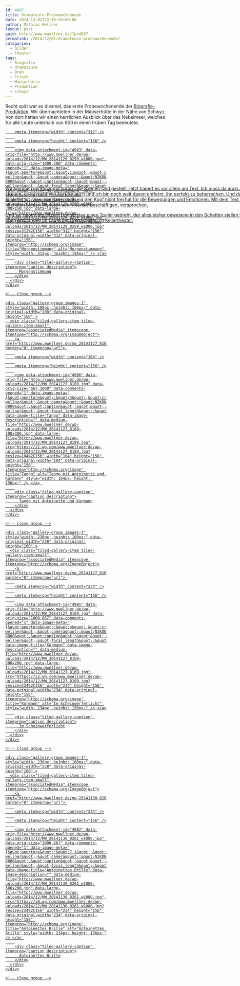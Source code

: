 ```yaml
---
id: 4987
title: Dramateure-Probewochenende
date: 2014-12-01T22:10:53+00:00
author: Mathias Wellner
layout: post
guid: http://www.mwellner.de/?p=4987
permalink: /2014/12/01/dramateure-probewochenende/
categories:
  - bilder
  - theater
tags:
  - Biografie
  - dramateure
  - Dreh
  - Frisch
  - Mauserhütte
  - Produktion
  - schwyz
---
```

Recht spät war es diesmal, das erste Probewochenende der <a href="http://dramateure.ch/wordpress/produktionen/biografie-ein-spiel/" target="_blank">Biografie-Produktion</a>. Wir übernachteten in der Mauserhütte in der Nähe von Schwyz. Von dort hatten wir einen herrlichen Ausblick über das Nebelmeer, welches für alle Leute unterhalb von 900&thinsp;m einen trüben Tag bedeutete. 

<div class="tiled-gallery type-rectangular tiled-gallery-unresized" data-original-width="900" data-carousel-extra='{&quot;blog_id&quot;:1,&quot;permalink&quot;:&quot;http:\/\/www.mwellner.de\/2014\/12\/01\/dramateure-probewochenende\/&quot;,&quot;likes_blog_id&quot;:&quot;9056871&quot;}' itemscope itemtype="http://schema.org/ImageGallery" >
  <div class="gallery-row" style="width: 900px; height: 160px;" data-original-width="900" data-original-height="160" >
    <div class="gallery-group images-1" style="width: 316px; height: 160px;" data-original-width="316" data-original-height="160" >
      <div class="tiled-gallery-item tiled-gallery-item-large" itemprop="associatedMedia" itemscope itemtype="http://schema.org/ImageObject">
        <a href="http://www.mwellner.de/mw_20141129_8259_w1000/" border="0" itemprop="url"> 
        
        <meta itemprop="width" content="312" />
        
        <meta itemprop="height" content="156" />
        
        <img data-attachment-id="4983" data-orig-file="http://www.mwellner.de/wp-uploads/2014/12/MW_20141129_8259_w1000.jpg" data-orig-size="1000,500" data-comments-opened="1" data-image-meta="{&quot;aperture&quot;:&quot;11&quot;,&quot;credit&quot;:&quot;mathias wellner&quot;,&quot;camera&quot;:&quot;NIKON D800&quot;,&quot;caption&quot;:&quot;&quot;,&quot;created_timestamp&quot;:&quot;1417248883&quot;,&quot;copyright&quot;:&quot;mathias wellner&quot;,&quot;focal_length&quot;:&quot;78&quot;,&quot;iso&quot;:&quot;1250&quot;,&quot;shutter_speed&quot;:&quot;0.002&quot;,&quot;title&quot;:&quot;&quot;,&quot;orientation&quot;:&quot;1&quot;}" data-image-title="Morgenstimmung" data-image-description="" data-medium-file="http://www.mwellner.de/wp-uploads/2014/12/MW_20141129_8259_w1000-300x150.jpg" data-large-file="http://www.mwellner.de/wp-uploads/2014/12/MW_20141129_8259_w1000.jpg" src="https://i2.wp.com/www.mwellner.de/wp-uploads/2014/12/MW_20141129_8259_w1000.jpg?resize=312%2C156" width="312" height="156" data-original-width="312" data-original-height="156" itemprop="http://schema.org/image" title="Morgenstimmung" alt="Morgenstimmung" style="width: 312px; height: 156px;" /> </a> 
        
        <div class="tiled-gallery-caption" itemprop="caption description">
          Morgenstimmung
        </div>
      </div>
    </div>
    
    <!-- close group -->
    
    <div class="gallery-group images-1" style="width: 108px; height: 160px;" data-original-width="108" data-original-height="160" >
      <div class="tiled-gallery-item tiled-gallery-item-small" itemprop="associatedMedia" itemscope itemtype="http://schema.org/ImageObject">
        <a href="http://www.mwellner.de/mw_20141127_8189/" border="0" itemprop="url"> 
        
        <meta itemprop="width" content="104" />
        
        <meta itemprop="height" content="156" />
        
        <img data-attachment-id="4986" data-orig-file="http://www.mwellner.de/wp-uploads/2014/12/MW_20141127_8189.jpg" data-orig-size="667,1000" data-comments-opened="1" data-image-meta="{&quot;aperture&quot;:&quot;4&quot;,&quot;credit&quot;:&quot;mathias wellner&quot;,&quot;camera&quot;:&quot;NIKON D800&quot;,&quot;caption&quot;:&quot;&quot;,&quot;created_timestamp&quot;:&quot;1417119577&quot;,&quot;copyright&quot;:&quot;mathias wellner&quot;,&quot;focal_length&quot;:&quot;32&quot;,&quot;iso&quot;:&quot;1250&quot;,&quot;shutter_speed&quot;:&quot;0.05&quot;,&quot;title&quot;:&quot;&quot;,&quot;orientation&quot;:&quot;0&quot;}" data-image-title="Tango" data-image-description="" data-medium-file="http://www.mwellner.de/wp-uploads/2014/12/MW_20141127_8189-200x300.jpg" data-large-file="http://www.mwellner.de/wp-uploads/2014/12/MW_20141127_8189.jpg" src="https://i1.wp.com/www.mwellner.de/wp-uploads/2014/12/MW_20141127_8189.jpg?resize=104%2C156" width="104" height="156" data-original-width="104" data-original-height="156" itemprop="http://schema.org/image" title="Tango" alt="Tango mit Antoinette und Kürmann" style="width: 104px; height: 156px;" /> </a> 
        
        <div class="tiled-gallery-caption" itemprop="caption description">
          Tango mit Antoinette und Kürmann
        </div>
      </div>
    </div>
    
    <!-- close group -->
    
    <div class="gallery-group images-1" style="width: 238px; height: 160px;" data-original-width="238" data-original-height="160" >
      <div class="tiled-gallery-item tiled-gallery-item-small" itemprop="associatedMedia" itemscope itemtype="http://schema.org/ImageObject">
        <a href="http://www.mwellner.de/mw_20141127_8169/" border="0" itemprop="url"> 
        
        <meta itemprop="width" content="234" />
        
        <meta itemprop="height" content="156" />
        
        <img data-attachment-id="4985" data-orig-file="http://www.mwellner.de/wp-uploads/2014/12/MW_20141127_8169.jpg" data-orig-size="1000,667" data-comments-opened="1" data-image-meta="{&quot;aperture&quot;:&quot;4&quot;,&quot;credit&quot;:&quot;mathias wellner&quot;,&quot;camera&quot;:&quot;NIKON D800&quot;,&quot;caption&quot;:&quot;&quot;,&quot;created_timestamp&quot;:&quot;1417119133&quot;,&quot;copyright&quot;:&quot;mathias wellner&quot;,&quot;focal_length&quot;:&quot;24&quot;,&quot;iso&quot;:&quot;1250&quot;,&quot;shutter_speed&quot;:&quot;0.016666666666667&quot;,&quot;title&quot;:&quot;&quot;,&quot;orientation&quot;:&quot;0&quot;}" data-image-title="Kürmann" data-image-description="" data-medium-file="http://www.mwellner.de/wp-uploads/2014/12/MW_20141127_8169-300x200.jpg" data-large-file="http://www.mwellner.de/wp-uploads/2014/12/MW_20141127_8169.jpg" src="https://i2.wp.com/www.mwellner.de/wp-uploads/2014/12/MW_20141127_8169.jpg?resize=234%2C156" width="234" height="156" data-original-width="234" data-original-height="156" itemprop="http://schema.org/image" title="Kürmann" alt="Im Scheinwerferlicht" style="width: 234px; height: 156px;" /> </a> 
        
        <div class="tiled-gallery-caption" itemprop="caption description">
          Im Scheinwerferlicht
        </div>
      </div>
    </div>
    
    <!-- close group -->
    
    <div class="gallery-group images-1" style="width: 238px; height: 160px;" data-original-width="238" data-original-height="160" >
      <div class="tiled-gallery-item tiled-gallery-item-small" itemprop="associatedMedia" itemscope itemtype="http://schema.org/ImageObject">
        <a href="http://www.mwellner.de/mw_20141130_8261_w1000/" border="0" itemprop="url"> 
        
        <meta itemprop="width" content="234" />
        
        <meta itemprop="height" content="156" />
        
        <img data-attachment-id="4982" data-orig-file="http://www.mwellner.de/wp-uploads/2014/12/MW_20141130_8261_w1000.jpg" data-orig-size="1000,667" data-comments-opened="1" data-image-meta="{&quot;aperture&quot;:&quot;7.1&quot;,&quot;credit&quot;:&quot;mathias wellner&quot;,&quot;camera&quot;:&quot;NIKON D800&quot;,&quot;caption&quot;:&quot;&quot;,&quot;created_timestamp&quot;:&quot;1417343281&quot;,&quot;copyright&quot;:&quot;mathias wellner&quot;,&quot;focal_length&quot;:&quot;38&quot;,&quot;iso&quot;:&quot;1250&quot;,&quot;shutter_speed&quot;:&quot;0.005&quot;,&quot;title&quot;:&quot;&quot;,&quot;orientation&quot;:&quot;1&quot;}" data-image-title="Antoinettes Brille" data-image-description="" data-medium-file="http://www.mwellner.de/wp-uploads/2014/12/MW_20141130_8261_w1000-300x200.jpg" data-large-file="http://www.mwellner.de/wp-uploads/2014/12/MW_20141130_8261_w1000.jpg" src="https://i0.wp.com/www.mwellner.de/wp-uploads/2014/12/MW_20141130_8261_w1000.jpg?resize=234%2C156" width="234" height="156" data-original-width="234" data-original-height="156" itemprop="http://schema.org/image" title="Antoinettes Brille" alt="Antoinettes Brille" style="width: 234px; height: 156px;" /> </a> 
        
        <div class="tiled-gallery-caption" itemprop="caption description">
          Antoinettes Brille
        </div>
      </div>
    </div>
    
    <!-- close group -->
  </div>
  
  <!-- close row -->
</div>

Wir kommen im Stück gut voran, alle Szenen sind gestellt, jetzt hapert es vor allem am Text. Ich muss da auch Asche auf mein Haupt streuen, es ist recht viel Text für mich und ich bin noch weit davon entfernt, ihn perfekt zu beherrschen. Und das lähmt, da man unsicher ist, was man sagen soll und den Kopf nicht frei hat für die Bewegungen und Emotionen. Mit dem Text werde ich mich in den nächsten beiden Monaten sehr intensiv beschäftigen, versprochen. 

Und wir haben am letzten Donnerstag einen Trailer gedreht, der alles bisher gewesene in den Schatten stellen wird. Zwei von den Fotos oben entstanden im Laufe der Dreharbeiten im Kellertheater.